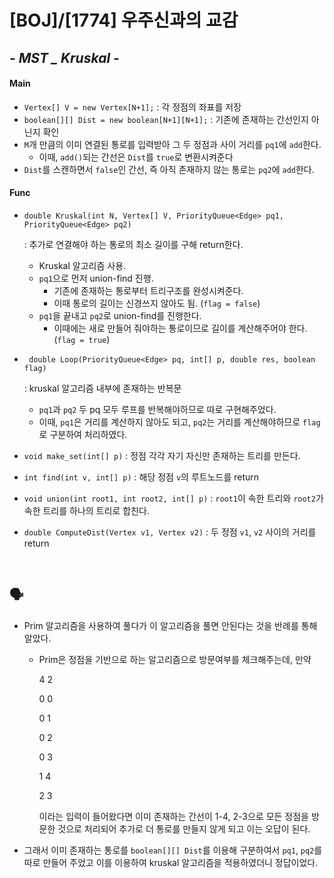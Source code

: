 # [BOJ]/[1774] 우주신과의 교감

## *- MST _ Kruskal -*

#### Main

* `Vertex[] V = new Vertex[N+1];` : 각 정점의 좌표를 저장
* `boolean[][] Dist = new boolean[N+1][N+1];` : 기존에 존재하는 간선인지 아닌지 확인
* `M`개 만큼의 이미 연결된 통로를 입력받아 그 두 정점과 사이 거리를 `pq1`에 `add`한다.
  * 이때, `add()`되는 간선은 `Dist`를 `true`로 변환시켜준다
* `Dist`를 스캔하면서 `false`인 간선, 즉 아직 존재하지 않는 통로는 `pq2`에 `add`한다.

#### Func

* `double Kruskal(int N, Vertex[] V, PriorityQueue<Edge> pq1, PriorityQueue<Edge> pq2)` 

  : 추가로 연결해야 하는 통로의 최소 길이를 구해 return한다.

  * Kruskal 알고리즘 사용.
  * `pq1`으로 먼저 union-find 진행. 
    * 기존에 존재하는 통로부터 트리구조를 완성시켜준다.
    * 이때 통로의 길이는 신경쓰지 않아도 됨. (`flag = false`)
  * `pq1`을 끝내고 `pq2`로 union-find를 진행한다.
    * 이때에는 새로 만들어 줘야하는 통로이므로 길이를 계산해주어야 한다. (`flag = true`)

* ` double Loop(PriorityQueue<Edge> pq, int[] p, double res, boolean flag)` 

  : kruskal 알고리즘 내부에 존재하는 반복문

  * `pq1`과 `pq2` 두 pq 모두 루프를 반복해야하므로 따로 구현해주었다.
  * 이때, `pq1`은 거리를 계산하지 않아도 되고, `pq2`는 거리를 계산해야하므로 `flag`로 구분하여 처리하였다.

* `void make_set(int[] p)` : 정점 각각 자기 자신만 존재하는 트리를 만든다.

* `int find(int v, int[] p)` : 해당 정점 `v`의 루트노드를 return

* `void union(int root1, int root2, int[] p)` : `root1`이 속한 트리와 `root2`가 속한 트리를 하나의 트리로 합친다.

* `double ComputeDist(Vertex v1, Vertex v2)` : 두 정점 `v1`, `v2` 사이의 거리를 return

</br>

## :speaking_head:

* Prim 알고리즘을 사용하여 풀다가 이 알고리즘을 풀면 안된다는 것을 반례를 통해 알았다. 

  * Prim은 정점을 기반으로 하는 알고리즘으로 방문여부를 체크해주는데, 만약

    4 2
    
    0 0
    
    0 1
    
    0 2
    
    0 3
    
    1 4
    
    2 3

    이라는 입력이 들어왔다면 이미 존재하는 간선이 1-4, 2-3으로 모든 정점을 방문한 것으로 처리되어 추가로 더 통로를 만들지 않게 되고 이는 오답이 된다.

* 그래서 이미 존재하는 통로를 `boolean[][] Dist`를 이용해 구분하여서 `pq1`, `pq2`를 따로 만들어 주었고 이를 이용하여 kruskal 알고리즘을 적용하였더니 정답이었다.
